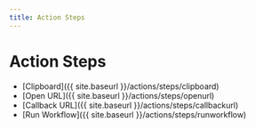 ```yaml
---
title: Action Steps
---
```

# Action Steps

- [Clipboard]({{ site.baseurl }}/actions/steps/clipboard)
- [Open URL]({{ site.baseurl }}/actions/steps/openurl)
- [Callback URL]({{ site.baseurl }}/actions/steps/callbackurl)
- [Run Workflow]({{ site.baseurl }}/actions/steps/runworkflow)
